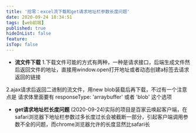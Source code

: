 ```yaml
---
title: '拾零：excel流下载和get请求地址栏参数长度问题'
date: 2020-09-24 18:34:51
tags: [web前端]
published: true
hideInList: false
feature: 
isTop: false
---
```

- **流文件下载**
1.下载文件可能的方式有两种，一种是请求接口，后端生成文件然后返回文件的地址，直接用window.open打开地址或者动态创建a标签去请求返回的链接

2.ajax请求后返回二进制的流文件，用new blob装载后再下载，不过有一个注意点是
请求体里面要有 responseType: 'arraybuffer' 或者 'blob'  这个选项

- **get请求地址栏长度问题**
(2020-09-24)实际的项目是百家云唤起客户端，在safari浏览器下地址栏参数过多长度过长会被截断一部分，引起客户端调用参数不全的问题，而chrome浏览器允许的长度显然比safari长
